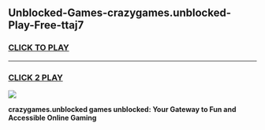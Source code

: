 
## Unblocked-Games-crazygames.unblocked-Play-Free-ttaj7
<h3>
<a href="https://premium76.site?title=crazygames.unblocked&ref=18A1">CLICK TO PLAY</a></h3>
<hr>

<h3>
<a href="https://premium76.site?title=crazygames.unblocked&ref=18A1">CLICK 2 PLAY</a>
  
</h3>

<a href="https://premium76.site?title=crazygames.unblocked&ref=18A1"><img src="https://clearcache.store/games.png"></a>


**crazygames.unblocked games unblocked: Your Gateway to Fun and Accessible Online Gaming**
